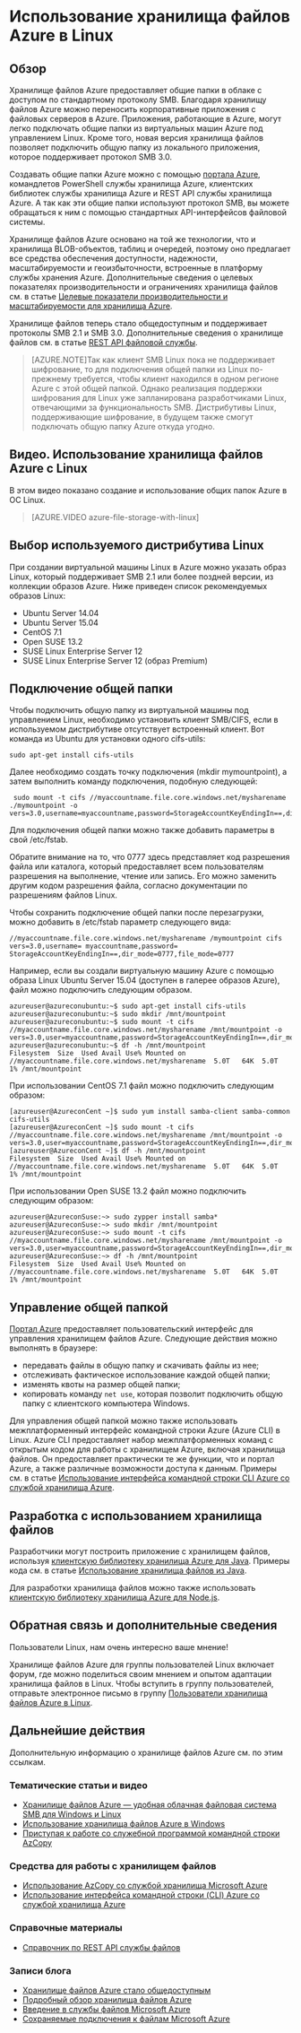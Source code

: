 <properties
	pageTitle="Использование хранилища файлов Azure в Linux | Microsoft Azure"
        description="Создайте файловый ресурс Azure в облаке с помощью этого пошагового руководства. Управляйте содержимым файлового ресурса и подключайте файловый ресурс из виртуальной машины Azure под управлением Linux или из локального приложения с поддержкой SMB 3.0."
        services="storage"
        documentationCenter="na"
        authors="jasontang501"
        manager="jahogg"
        editor="tysonn" />

<tags ms.service="storage"
      ms.workload="storage"
      ms.tgt_pltfrm="na"
      ms.devlang="na"
      ms.topic="article"
      ms.date="12/17/2015"
      ms.author="jutang" />


# Использование хранилища файлов Azure в Linux

## Обзор

Хранилище файлов Azure предоставляет общие папки в облаке с доступом по стандартному протоколу SMB. Благодаря хранилищу файлов Azure можно переносить корпоративные приложения с файловых серверов в Azure. Приложения, работающие в Azure, могут легко подключать общие папки из виртуальных машин Azure под управлением Linux. Кроме того, новая версия хранилища файлов позволяет подключить общую папку из локального приложения, которое поддерживает протокол SMB 3.0.

Создавать общие папки Azure можно с помощью [портала Azure](portal.azure.com), командлетов PowerShell службы хранилища Azure, клиентских библиотек службы хранилища Azure и REST API службы хранилища Azure. А так как эти общие папки используют протокол SMB, вы можете обращаться к ним с помощью стандартных API-интерфейсов файловой системы.

Хранилище файлов Azure основано на той же технологии, что и хранилища BLOB-объектов, таблиц и очередей, поэтому оно предлагает все средства обеспечения доступности, надежности, масштабируемости и геоизбыточности, встроенные в платформу службы хранения Azure. Дополнительные сведения о целевых показателях производительности и ограничениях хранилища файлов см. в статье [Целевые показатели производительности и масштабируемости для хранилища Azure](storage-scalability-targets.md).

Хранилище файлов теперь стало общедоступным и поддерживает протоколы SMB 2.1 и SMB 3.0. Дополнительные сведения о хранилище файлов см. в статье [REST API файловой службы](https://msdn.microsoft.com/library/azure/dn167006.aspx).

>[AZURE.NOTE]Так как клиент SMB Linux пока не поддерживает шифрование, то для подключения общей папки из Linux по-прежнему требуется, чтобы клиент находился в одном регионе Azure с этой общей папкой. Однако реализация поддержки шифрования для Linux уже запланирована разработчиками Linux, отвечающими за функциональность SMB. Дистрибутивы Linux, поддерживающие шифрование, в будущем также смогут подключать общую папку Azure откуда угодно.

## Видео. Использование хранилища файлов Azure с Linux

В этом видео показано создание и использование общих папок Azure в ОС Linux.

> [AZURE.VIDEO azure-file-storage-with-linux]

## Выбор используемого дистрибутива Linux ##

При создании виртуальной машины Linux в Azure можно указать образ Linux, который поддерживает SMB 2.1 или более поздней версии, из коллекции образов Azure. Ниже приведен список рекомендуемых образов Linux:

- Ubuntu Server 14.04
- Ubuntu Server 15.04
- CentOS 7.1
- Open SUSE 13.2
- SUSE Linux Enterprise Server 12
- SUSE Linux Enterprise Server 12 (образ Premium)

## Подключение общей папки ##

Чтобы подключить общую папку из виртуальной машины под управлением Linux, необходимо установить клиент SMB/CIFS, если в используемом дистрибутиве отсутствует встроенный клиент. Вот команда из Ubuntu для установки одного cifs-utils:

    sudo apt-get install cifs-utils

Далее необходимо создать точку подключения (mkdir mymountpoint), а затем выполнить команду подключения, подобную следующей:

     sudo mount -t cifs //myaccountname.file.core.windows.net/mysharename ./mymountpoint -o vers=3.0,username=myaccountname,password=StorageAccountKeyEndingIn==,dir_mode=0777,file_mode=0777

Для подключения общей папки можно также добавить параметры в свой /etc/fstab.

Обратите внимание на то, что 0777 здесь представляет код разрешения файла или каталога, который предоставляет всем пользователям разрешения на выполнение, чтение или запись. Его можно заменить другим кодом разрешения файла, согласно документации по разрешениям файлов Linux.

Чтобы сохранить подключение общей папки после перезагрузки, можно добавить в /etc/fstab параметр следующего вида:

    //myaccountname.file.core.windows.net/mysharename /mymountpoint cifs vers=3.0,username= myaccountname,password= StorageAccountKeyEndingIn==,dir_mode=0777,file_mode=0777

Например, если вы создали виртуальную машину Azure с помощью образа Linux Ubuntu Server 15.04 (доступен в галерее образов Azure), файл можно подключить следующим образом.

    azureuser@azureconubuntu:~$ sudo apt-get install cifs-utils
    azureuser@azureconubuntu:~$ sudo mkdir /mnt/mountpoint
    azureuser@azureconubuntu:~$ sudo mount -t cifs //myaccountname.file.core.windows.net/mysharename /mnt/mountpoint -o vers=3.0,user=myaccountname,password=StorageAccountKeyEndingIn==,dir_mode=0777,file_mode=0777
    azureuser@azureconubuntu:~$ df -h /mnt/mountpoint
    Filesystem  Size  Used Avail Use% Mounted on
    //myaccountname.file.core.windows.net/mysharename  5.0T   64K  5.0T   1% /mnt/mountpoint

При использовании CentOS 7.1 файл можно подключить следующим образом:

    [azureuser@AzureconCent ~]$ sudo yum install samba-client samba-common cifs-utils
    [azureuser@AzureconCent ~]$ sudo mount -t cifs //myaccountname.file.core.windows.net/mysharename /mnt/mountpoint -o vers=3.0,user=myaccountname,password=StorageAccountKeyEndingIn==,dir_mode=0777,file_mode=0777
    [azureuser@AzureconCent ~]$ df -h /mnt/mountpoint
    Filesystem  Size  Used Avail Use% Mounted on
    //myaccountname.file.core.windows.net/mysharename  5.0T   64K  5.0T   1% /mnt/mountpoint

При использовании Open SUSE 13.2 файл можно подключить следующим образом:

    azureuser@AzureconSuse:~> sudo zypper install samba*  
    azureuser@AzureconSuse:~> sudo mkdir /mnt/mountpoint
    azureuser@AzureconSuse:~> sudo mount -t cifs //myaccountname.file.core.windows.net/mysharename /mnt/mountpoint -o vers=3.0,user=myaccountname,password=StorageAccountKeyEndingIn==,dir_mode=0777,file_mode=0777
    azureuser@AzureconSuse:~> df -h /mnt/mountpoint
    Filesystem  Size  Used Avail Use% Mounted on
    //myaccountname.file.core.windows.net/mysharename  5.0T   64K  5.0T   1% /mnt/mountpoint

## Управление общей папкой ##

[Портал Azure](portal.azure.com) предоставляет пользовательский интерфейс для управления хранилищем файлов Azure. Следующие действия можно выполнять в браузере:

- передавать файлы в общую папку и скачивать файлы из нее;
- отслеживать фактическое использование каждой общей папки;
- изменять квоты на размер общей папки;
- копировать команду `net use`, которая позволит подключить общую папку с клиентского компьютера Windows.

Для управления общей папкой можно также использовать межплатформенный интерфейс командной строки Azure (Azure CLI) в Linux. Azure CLI предоставляет набор межплатформенных команд с открытым кодом для работы с хранилищем Azure, включая хранилища файлов. Он предоставляет практически те же функции, что и портал Azure, а также различные возможности доступа к данным. Примеры см. в статье [Использование интерфейса командной строки CLI Azure со службой хранилища Azure](storage-azure-cli.md).

## Разработка с использованием хранилища файлов ##

Разработчики могут построить приложение с хранилищем файлов, используя [клиентскую библиотеку хранилища Azure для Java](https://github.com/azure/azure-storage-java). Примеры кода см. в статье [Использование хранилища файлов из Java](storage-java-how-to-use-file-storage.md).

Для разработки хранилища файлов можно также использовать [клиентскую библиотеку хранилища Azure для Node.js](https://github.com/Azure/azure-storage-node).

## Обратная связь и дополнительные сведения ##

Пользователи Linux, нам очень интересно ваше мнение!

Хранилище файлов Azure для группы пользователей Linux включает форум, где можно поделиться своим мнением и опытом адаптации хранилища файлов в Linux. Чтобы вступить в группу пользователей, отправьте электронное письмо в группу [Пользователи хранилища файлов Azure в Linux](mailto:azurefileslinuxusers@microsoft.com).

## Дальнейшие действия

Дополнительную информацию о хранилище файлов Azure см. по этим ссылкам.

### Тематические статьи и видео

- [Хранилище файлов Azure ― удобная облачная файловая система SMB для Windows и Linux](https://azure.microsoft.com/documentation/videos/azurecon-2015-azure-files-storage-a-frictionless-cloud-smb-file-system-for-windows-and-linux/)
- [Использование хранилища файлов Azure в Windows](storage-dotnet-how-to-use-files.md)
- [Приступая к работе со служебной программой командной строки AzCopy](storage-use-azcopy)

### Средства для работы с хранилищем файлов

- [Использование AzCopy со службой хранилища Microsoft Azure](storage-use-azcopy.md)
- [Использование интерфейса командной строки (CLI) Azure со службой хранилища Azure](storage-azure-cli.md#create-and-manage-file-shares)

### Справочные материалы

- [Справочник по REST API службы файлов](http://msdn.microsoft.com/library/azure/dn167006.aspx)

### Записи блога

- [Хранилище файлов Azure стало общедоступным](http://go.microsoft.com/fwlink/?LinkID=626728&clcid=0x409)
- [Подробный обзор хранилища файлов Azure](http://go.microsoft.com/fwlink/?LinkID=626729&clcid=0x409)
- [Введение в службы файлов Microsoft Azure](http://blogs.msdn.com/b/windowsazurestorage/archive/2014/05/12/introducing-microsoft-azure-file-service.aspx)
- [Сохраняемые подключения к файлам Microsoft Azure](http://blogs.msdn.com/b/windowsazurestorage/archive/2014/05/27/persisting-connections-to-microsoft-azure-files.aspx)

<!---HONumber=AcomDC_0114_2016-->
